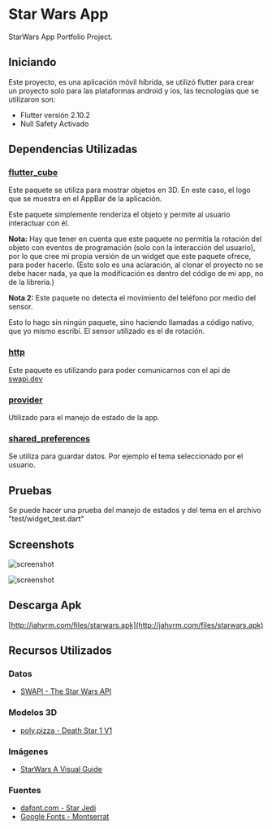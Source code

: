 # Star Wars App

StarWars App Portfolio Project.

## Iniciando

Este proyecto, es una aplicación móvil híbrida, se utilizó flutter para crear un proyecto solo para las plataformas android y ios, las tecnologías que se utilizaron son:

- Flutter versión 2.10.2
- Null Safety Activado

## Dependencias Utilizadas

### [flutter_cube](https://pub.dev/packages/flutter_cube)

Este paquete se utiliza para mostrar objetos en 3D. En este caso, el logo que se muestra en el AppBar de la aplicación.

Este paquete simplemente renderiza el objeto y permite al usuario interactuar con él.

**Nota:** Hay que tener en cuenta que este paquete no permitía la rotación del objeto con eventos de programación (solo con la interacción del usuario), por lo que cree mi propia versión de un widget que este paquete ofrece, para poder hacerlo. (Esto solo es una aclaración, al clonar el proyecto no se debe hacer nada, ya que la modificación es dentro del código de mi app, no de la librería.)

**Nota 2:** Este paquete no detecta el movimiento del teléfono por medio del sensor.

Esto lo hago sin ningún paquete, sino haciendo llamadas a código nativo, que yo mismo escribí. El sensor utilizado es el de rotación.

### [http](https://pub.dev/packages/http)

Este paquete es utilizando para poder comunicarnos con el api de [swapi.dev](https://swapi.dev)

### [provider](https://pub.dev/packages/provider)

Utilizado para el manejo de estado de la app.

### [shared_preferences](https://pub.dev/packages/shared_preferences)

Se utiliza para guardar datos. Por ejemplo el tema seleccionado por el usuario.


## Pruebas

Se puede hacer una prueba del manejo de estados y del tema en el archivo "test/widget_test.dart"

## Screenshots

![screenshot](http://jahyrm.com/files/starwars_1.gif)

![screenshot](http://jahyrm.com/files/starwars_2.gif)

## Descarga Apk

[http://jahyrm.com/files/starwars.apk](http://jahyrm.com/files/starwars.apk)

## Recursos Utilizados

### Datos

- [SWAPI - The Star Wars API](https://swapi.dev)

### Modelos 3D

- [poly.pizza - Death Star 1 V1](https://poly.pizza/m/8MIVor30XoN)

### Imágenes

- [StarWars A Visual Guide](https://starwars-visualguide.com/#/)

### Fuentes

- [dafont.com - Star Jedi](https://www.dafont.com/es/star-jedi.font)
- [Google Fonts - Montserrat](https://fonts.google.com/specimen/Montserrat)
